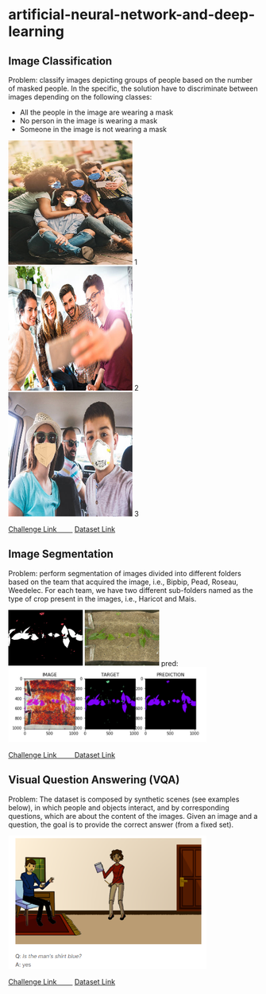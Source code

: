 # artificial-neural-network-and-deep-learning


## Image Classification

Problem: classify images depicting groups of people based on the number of masked people. 
In the specific, the solution have to discriminate between images depending on the following classes: 
* All the people in the image are wearing a mask 
* No person in the image is wearing a mask 
* Someone in the image is not wearing a mask
 
[<img src="/deliverables/classification/label1.jpg" width="250" height="250"/>](/deliverables/classification/label1.jpg) 1
[<img src="/deliverables/classification/label2.jpg" width="250" height="250"/>](/deliverables/classification/label2.jpg) 2
[<img src="/deliverables/classification/label3.jpg" width="250" height="250"/>](/deliverables/classification/label3.jpg) 3

<a href="https://www.kaggle.com/c/artificial-neural-networks-and-deep-learning-2020/overview">Challenge Link &emsp;&emsp;</a>
<a href="https://www.kaggle.com/c/ann-artificial-neural-networks-and-deep-learning-2020/data">Dataset Link</a>




## Image Segmentation

Problem: perform segmentation of images divided into different folders based on the team that acquired the image, i.e., Bipbip, Pead, Roseau, Weedelec. 
For each team, we have two different sub-folders named as the type of crop present in the images, i.e., Haricot and Mais.

[<img src="/deliverables/segmentation/mask.png" width="150" />](/deliverables/segmentation/mask.png) 
[<img src="/deliverables/segmentation/img.jpg" width="150" />](/deliverables/segmentation/img.jpg) pred:
[<img src="/deliverables/segmentation/pred.png" width="400" />](/deliverables/segmentation/pred.png) 

<a href="https://competitions.codalab.org/competitions/27176">Challenge Link &emsp;&emsp; </a>
<a href="https://competitions.codalab.org/competitions/27176#learn_the_details-data">Dataset Link</a>




## Visual Question Answering (VQA)

Problem: The dataset is composed by synthetic scenes (see examples below), in which people and objects interact, and by corresponding questions,
which are about the content of the images. Given an image and a question, the goal is to provide the correct answer (from a fixed set).

[<img src="/deliverables/vqa/example.png" width="400" />](/deliverables/vqa/example.png) 

<a href="https://www.kaggle.com/c/anndl-2020-vqa">Challenge Link &emsp;&emsp;</a>
<a href="https://www.kaggle.com/c/anndl-2020-vqa/data">Dataset Link</a>

